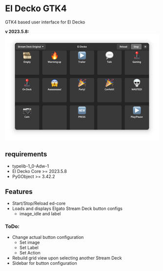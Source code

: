 # El Decko GTK4
GTK4 based user interface for El Decko

**v 2023.5.8:**
![](assets/el_decko_gtk4_2023_05_08.png)

## requirements
- typelib-1_0-Adw-1
- El Decko Core >= 2023.5.8
- PyGObject >= 3.42.2

## Features
- Start/Stop/Reload ed-core
- Loads and displays Elgato Stream Deck button configs
  - image_idle and label

### ToDo:
- Change actual button configuration
  - Set image
  - Set Label
  - Set Action
- Rebuild grid view upon selecting another Stream Deck
- Sidebar for button configuration